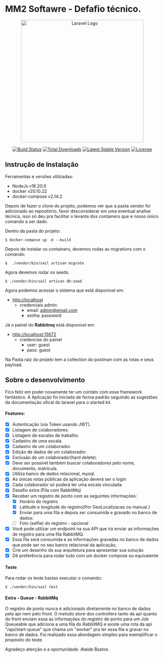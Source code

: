 # MM2 Softawre - Defafio técnico.

<p align="center"><a href="https://laravel.com" target="_blank"><img src="https://raw.githubusercontent.com/laravel/art/master/logo-lockup/5%20SVG/2%20CMYK/1%20Full%20Color/laravel-logolockup-cmyk-red.svg" width="400" alt="Laravel Logo"></a></p>

<p align="center">
<a href="https://github.com/laravel/framework/actions"><img src="https://github.com/laravel/framework/workflows/tests/badge.svg" alt="Build Status"></a>
<a href="https://packagist.org/packages/laravel/framework"><img src="https://img.shields.io/packagist/dt/laravel/framework" alt="Total Downloads"></a>
<a href="https://packagist.org/packages/laravel/framework"><img src="https://img.shields.io/packagist/v/laravel/framework" alt="Latest Stable Version"></a>
<a href="https://packagist.org/packages/laravel/framework"><img src="https://img.shields.io/packagist/l/laravel/framework" alt="License"></a>
</p>

## Instrução de Instalação

Ferramentas e versões utilizadas:

- NodeJs v16.20.0
- docker v20.10.22
- docker-compose v2.14.2

Depois de fazer o clone do projeto, podemos ver que a pasta vendor foi adicionado ao repositório, favor desconsiderar em uma eventual analise técnica, isso só deu pra facilitar o levante dos containers que e nosso único comando a ser dado.

Dentro da pasta do projeto:

```
$ docker-compose up -d --build
```

Depois de instalar os containers, devemos rodas as migrations com o comando:

```
$  ./vendor/bin/sail artisan migrate
```

Agora devemos rodar os seeds.

```
$ ./vendor/bin/sail artisan db:seed
```

Agora podemos acessar o sistema que está disponivel em:

- [http://localhost](http://localhost)
  - credenciais admin:
    - email: admin@email.com
    - senha: password

Já o painel do **Rabbitmq** está disponível em:

- [http://localhost:15672](http://localhost:15672)
  - credencias do painel
    - user: guest
    - pass: guest

Na Pasta raiz do projeto tem a collection do postman com as rotas e seus payload.

## Sobre o desenvolvimento

Fico feliz em poder novamente ter um contato com esse framework fantástico. A Aplicação foi iniciada de forma padrão seguindo as sugestões da documentação ofical do laravel para o started kit.

#### Features:

- [x] Autenticação (via Token usando JWT).
- [x] Listagem de colaboradores.
- [x] Listagem de escalas de trabalho.
- [x] Cadastro de uma escala.
- [x] Cadastro de um colaborador.
- [x] Edição de dados de um colaborador.
- [x] Exclusão de um colaborador(hard delete).
- [x] Deve ser possível também buscar colaboradores pelo nome, documento, matrícula.
- [x] Utiliza banco de dados relacional, mysql.
- [x] As únicas rotas públicas da aplicação deverá ser o login
- [x] Cada colaborador só poderá ter uma escala vinculada
- [x] Desafio extra (Fila com RabbitMq)
- [x] Receber um registro de ponto com as seguintes informações:
  - [x] Horário do registro
  - [x] Latitude e longitude do registro(Por GeoLocalizacao ou manual.)
  - [x] Enviar para uma fila e depois ser consumida e gravado no banco de dados:
  - [ ] Foto (selfie) do registro - opcional
- [x] Você pode utilizar um endpoint na sua API que irá enviar as informações de registro
      para uma fila RabbitMQ.
- [x] Essa fila será consumida e as informações gravadas no banco de dados que pode ser
      no seu banco relacional da aplicação,
- [x] Crie um desenho da sua arquitetura para apresentar sua solução
- [x] Dê preferência para rodar tudo com um docker compose ou equivalente

#### Teste

Para rodar os teste bastas executar o comando:

```
$ ./vendor/bin/sail test
```

#### Extra - Queue - RabbitMq

O registro de ponto nunca é adicionado diretamente no banco de dados pela api nem pelo front. O metodo store dos controllers tanto da api quanto do front enviam essa as informações do registro de ponto para um Job Queueable que adiciona a uma fila do RabbitMQ e existe uma rota da api "/api/start-queue" que chama um "worker" pra ler essa fila e gravar no banco de dados. Foi realizado essa abordagem simples para exemplificar o propósito do teste.

Agradeço atenção e a oportunidade.
Ataide Bastos.
